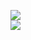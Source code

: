 [![](https://img.shields.io/badge/Made%20With-Github%20Spray-lightgrey.svg?style=for-the-badge&logo=github)](https://github.com/Annihil/github-spray#6498)  
[![](https://i.imgur.com/2DrTn0Z.gif)](https://github.com/Annihil/github-spray)